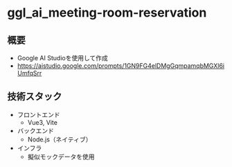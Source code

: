 # ggl_ai_meeting-room-reservation

## 概要

- Google AI Studioを使用して作成
- https://aistudio.google.com/prompts/1GN9FG4elDMgGqmpamqbMGXl6iUmfqSrr

## 技術スタック

- フロントエンド
  - Vue3, Vite
- バックエンド
  - Node.js（ネイティブ）
- インフラ
  - 擬似モックデータを使用

